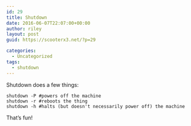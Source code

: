```yaml
---
id: 29
title: Shutdown
date: 2016-06-07T22:07:00+00:00
author: riley
layout: post
guid: https://scooterx3.net/?p=29

categories:
  - Uncategorized
tags:
  - shutdown
---
```

Shutdown does a few things:

~~~
shutdown -P #powers off the machine
shutdown -r #reboots the thing
shutdown -h #halts (but doesn't necessarily power off) the machine
~~~

That&#8217;s fun!